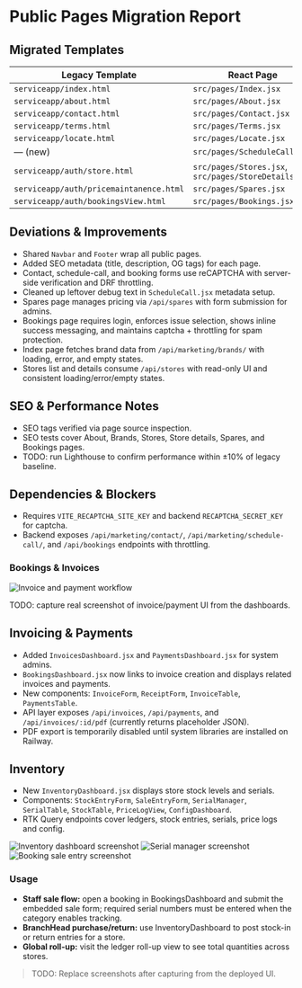 # Public Pages Migration Report

## Migrated Templates

| Legacy Template | React Page |
|-----------------|------------|
| `serviceapp/index.html` | `src/pages/Index.jsx` |
| `serviceapp/about.html` | `src/pages/About.jsx` |
| `serviceapp/contact.html` | `src/pages/Contact.jsx` |
| `serviceapp/terms.html` | `src/pages/Terms.jsx` |
| `serviceapp/locate.html` | `src/pages/Locate.jsx` |
| — (new) | `src/pages/ScheduleCall.jsx` |
| `serviceapp/auth/store.html` | `src/pages/Stores.jsx`, `src/pages/StoreDetails.jsx` |
| `serviceapp/auth/pricemaintanence.html` | `src/pages/Spares.jsx` |
| `serviceapp/auth/bookingsView.html` | `src/pages/Bookings.jsx` |


## Deviations & Improvements

- Shared `Navbar` and `Footer` wrap all public pages.
- Added SEO metadata (title, description, OG tags) for each page.
- Contact, schedule-call, and booking forms use reCAPTCHA with server-side verification and DRF throttling.
- Cleaned up leftover debug text in `ScheduleCall.jsx` metadata setup.
- Spares page manages pricing via `/api/spares` with form submission for admins.
- Bookings page requires login, enforces issue selection, shows inline success messaging, and maintains captcha + throttling for spam protection.
- Index page fetches brand data from `/api/marketing/brands/` with loading, error, and empty states.
- Stores list and details consume `/api/stores` with read-only UI and consistent loading/error/empty states.

## SEO & Performance Notes

- SEO tags verified via page source inspection.
- SEO tests cover About, Brands, Stores, Store details, Spares, and Bookings pages.
- TODO: run Lighthouse to confirm performance within ±10% of legacy baseline.

## Dependencies & Blockers

- Requires `VITE_RECAPTCHA_SITE_KEY` and backend `RECAPTCHA_SECRET_KEY` for captcha.
- Backend exposes `/api/marketing/contact/`, `/api/marketing/schedule-call/`, and `/api/bookings` endpoints with throttling.
 
### Bookings & Invoices

![Invoice and payment workflow](assets/invoice-payment.png)

TODO: capture real screenshot of invoice/payment UI from the dashboards.

## Invoicing & Payments

- Added `InvoicesDashboard.jsx` and `PaymentsDashboard.jsx` for system admins.
- `BookingsDashboard.jsx` now links to invoice creation and displays related invoices and payments.
- New components: `InvoiceForm`, `ReceiptForm`, `InvoiceTable`, `PaymentsTable`.
- API layer exposes `/api/invoices`, `/api/payments`, and `/api/invoices/:id/pdf` (currently returns placeholder JSON).
- PDF export is temporarily disabled until system libraries are installed on Railway.

## Inventory

- New `InventoryDashboard.jsx` displays store stock levels and serials.
- Components: `StockEntryForm`, `SaleEntryForm`, `SerialManager`, `SerialTable`, `StockTable`, `PriceLogView`, `ConfigDashboard`.
- RTK Query endpoints cover ledgers, stock entries, serials, price logs and config.

![Inventory dashboard screenshot](assets/inventory-dashboard.png)
![Serial manager screenshot](assets/serial-manager.png)
![Booking sale entry screenshot](assets/booking-sale-entry.png)

### Usage

- **Staff sale flow:** open a booking in BookingsDashboard and submit the embedded sale form; required serial numbers must be entered when the category enables tracking.
- **BranchHead purchase/return:** use InventoryDashboard to post stock-in or return entries for a store.
- **Global roll-up:** visit the ledger roll-up view to see total quantities across stores.

> TODO: Replace screenshots after capturing from the deployed UI.
